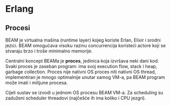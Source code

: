 # Erlang

## Procesi

BEAM je virtualna mašina (runtime layer) kojeg koriste Erlan, Elixir i srodni jezici. BEAM omogućava visoku razinu concurrencija koristeći actore koji se stvaraju brzo i troše minimalno memorije.

Centralni koncept BEAMa je **proces**, jedinica koja izvršava neki dani kod. Svaki proces je zaseban program: ima svoj execution flow, stack i heap, garbage collection. Proces nije nativni OS proces niti nativni OS thread, implementiran je mnogo optimalnije unutar samog VM-a, pa BEAM program može imati i milijune procesa.

Cijeli sustav se izvodi u jednom OS procesu BEAM VM-a. Za scheduling su zaduženi scheduler threadovi (najčešće ih ima koliko i CPU jezgri).
